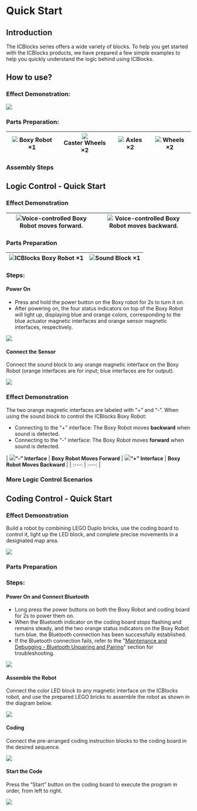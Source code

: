 # Quick Start
## **<font style="color:rgb(38, 38, 38);">Introduction</font>**
The ICBlocks series offers a wide variety of blocks. To help you get started with the ICBlocks products, we have prepared a few simple examples to help you quickly understand the logic behind using ICBlocks.  

## How to use?
### Effect Demonstration:  
![](https://cdn.nlark.com/yuque/0/2024/png/42947223/1732774994573-471702e5-7c5e-4ff0-b3f5-3c1e628c682e.png)

### Parts Preparation:  
| ![](https://cdn.nlark.com/yuque/0/2024/png/42947223/1732944390349-841f596e-343f-40ad-b765-b9d69e7bc780.png) Boxy Robot   ×1 | ![](https://cdn.nlark.com/yuque/0/2024/png/42947223/1732938088891-87fb8c10-dfc3-44c2-b002-f855591693ee.png)<br/> Caster Wheels   ×2 | ![](https://cdn.nlark.com/yuque/0/2024/png/42947223/1732938075679-bb41775d-2aca-431a-9c39-a28a4f2dd679.png) Axles   ×2 | ![](https://cdn.nlark.com/yuque/0/2024/png/42947223/1732938056035-c26c095d-60c0-49d8-9db6-94631cb95443.png) Wheels   ×2 |
| :---: | :---: | :---: | :---: |


### Assembly Steps  



## Logic Control - Quick Start  
### Effect Demonstration  
| ![](https://cdn.nlark.com/yuque/0/2024/gif/42947223/1732951242378-4f1fea9a-a026-4bd1-805e-34127457d7e5.gif)Voice-controlled Boxy Robot moves forward.   | ![](https://cdn.nlark.com/yuque/0/2024/gif/51021531/1732889278565-5366932d-07c7-4178-8a6d-c52bda17cd99.gif) Voice-controlled Boxy Robot moves backward.   |
| :---: | :---: |


### Parts Preparation  
| ![](https://cdn.nlark.com/yuque/0/2024/png/42947223/1732778114000-63b0565e-84c5-4343-b159-a0432dc3c2a2.png)ICBlocks Boxy Robot   ×1 | ![](https://cdn.nlark.com/yuque/0/2024/png/42947223/1732777952170-6f4bff32-931e-451c-88d5-faf1c582e1b1.png)Sound Block ×1 |
| :---: | :---: |


### Steps:  
#### Power On   
+ Press and hold the power button on the Boxy robot for 2s to turn it on.
+ After powering on, the four status indicators on top of the Boxy Robot will light up, displaying blue and orange colors, corresponding to the blue actuator magnetic interfaces and orange sensor magnetic interfaces, respectively.

![](https://cdn.nlark.com/yuque/0/2024/gif/42947223/1732951655707-f4ff57fe-5159-4a74-9f4d-691d75f0b5c7.gif)

#### Connect the Sensor  
Connect the sound block to any orange magnetic interface on the Boxy Robot (orange interfaces are for input; blue interfaces are for output).  

![](https://cdn.nlark.com/yuque/0/2024/gif/42947223/1732951731614-6896fc06-8d2f-48bd-a18c-d87caf788d0d.gif)



### Effect Demonstration  
The two orange magnetic interfaces are labeled with “+” and “-”. When using the sound block to control the ICBlocks  Boxy Robot:  

+ Connecting to the “+” interface: The Boxy Robot moves **backward** when sound is detected.
+ Connecting to the “-” interface: The Boxy Robot moves **forward** when sound is detected.

| ![](https://cdn.nlark.com/yuque/0/2024/gif/42947223/1732951242378-4f1fea9a-a026-4bd1-805e-34127457d7e5.gif)**“-” Interface** | **Boxy Robot Moves Forward**  | ![](https://cdn.nlark.com/yuque/0/2024/gif/51021531/1732889278565-5366932d-07c7-4178-8a6d-c52bda17cd99.gif)**“+” Interface** | **Boxy Robot Moves Backward** |
| :---: | :---: |


###  More Logic Control Scenarios  


## Coding Control - Quick Start  
### Effect Demonstration  
Build a robot by combining LEGO Duplo bricks, use the coding board to control it, light up the LED block, and complete precise movements in a designated map area.  

![](https://cdn.nlark.com/yuque/0/2024/gif/51021531/1733036372088-a2ad67bc-03d6-476a-b79a-c5dfa0d57aa4.gif)



### Parts Preparation  


### Steps:  
#### Power On and Connect Bluetooth  
+ Long press the power buttons on both the Boxy Robot and coding board for 2s to power them on.
+ When the Bluetooth indicator on the coding board stops flashing and remains steady, and the two orange status indicators on the Boxy Robot turn blue, the Bluetooth connection has been successfully established.
+ If the Bluetooth connection fails, refer to the "[Maintenance and Debugging - Bluetooth Unpairing and Pairing](https://www.yuque.com/g/crystal-vzc6k/cfl3ix/kthkmblon2x7lto6/collaborator/join?token=AqV5B0GuOdypecmQ&source=doc_collaborator#%20《Bluetooth%20Unpairing%20and%20Pairing》)" section for troubleshooting.

![](https://cdn.nlark.com/yuque/0/2024/gif/42947223/1732971444844-ddead676-6972-436c-ad65-0af340d95502.gif)

#### Assemble the Robot  
Connect the color LED block to any magnetic interface on the ICBlocks robot, and use the prepared LEGO bricks to assemble the robot as shown in the diagram below.  

![](https://cdn.nlark.com/yuque/0/2024/gif/42947223/1732971493569-392a5eb5-d183-4bbe-8203-a574c61a5235.gif)

#### Coding
Connect the pre-arranged coding instruction blocks to the coding board in the desired sequence.  

![](https://cdn.nlark.com/yuque/0/2024/gif/51021531/1733036588070-1d7ffc29-a185-4d64-99ea-00ea324f525b.gif)

#### Start the Code
Press the “Start” button on the coding board to execute the program in order, from left to right.  

![](https://cdn.nlark.com/yuque/0/2024/gif/51021531/1733036576134-c4fb9892-8be2-42eb-a8af-94cc2c654ea8.gif)






